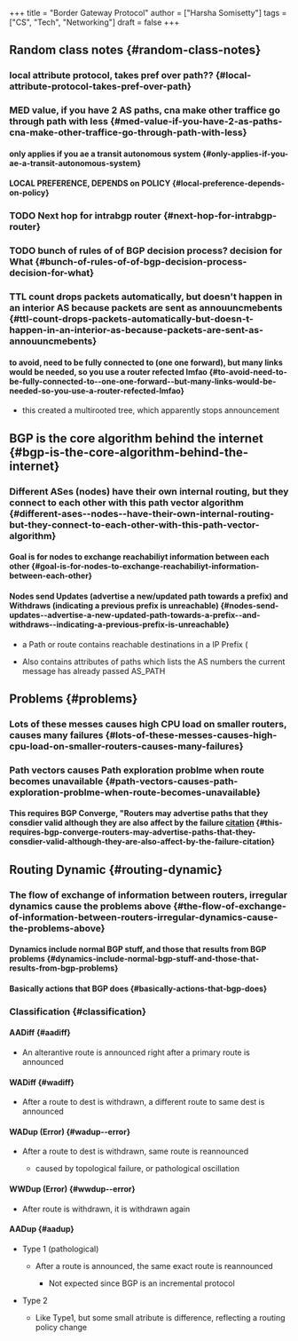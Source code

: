 +++
title = "Border Gateway Protocol"
author = ["Harsha Somisetty"]
tags = ["CS", "Tech", "Networking"]
draft = false
+++

## Random class notes {#random-class-notes}


### local attribute protocol, takes pref over path?? {#local-attribute-protocol-takes-pref-over-path}


### MED value, if you have 2 AS paths, cna make other traffice go through path with less {#med-value-if-you-have-2-as-paths-cna-make-other-traffice-go-through-path-with-less}


#### only applies if you ae a transit autonomous system {#only-applies-if-you-ae-a-transit-autonomous-system}


#### LOCAL PREFERENCE, DEPENDS on POLICY {#local-preference-depends-on-policy}


### <span class="org-todo todo TODO">TODO</span> Next hop for intrabgp router {#next-hop-for-intrabgp-router}


### <span class="org-todo todo TODO">TODO</span> bunch of rules of of BGP decision process? decision for What {#bunch-of-rules-of-of-bgp-decision-process-decision-for-what}


### TTL count drops packets automatically, but doesn't happen in an interior AS because packets are sent as annouuncmebents {#ttl-count-drops-packets-automatically-but-doesn-t-happen-in-an-interior-as-because-packets-are-sent-as-annouuncmebents}


#### to avoid, need to be fully connected to (one one forward), but many links would be needed, so you use a router refected lmfao {#to-avoid-need-to-be-fully-connected-to--one-one-forward--but-many-links-would-be-needed-so-you-use-a-router-refected-lmfao}

<!--list-separator-->

-  this created a multirooted tree, which apparently stops announcement


## BGP is the core algorithm behind the internet {#bgp-is-the-core-algorithm-behind-the-internet}


### Different ASes (nodes) have their own internal routing, but they connect to each other with this path vector algorithm {#different-ases--nodes--have-their-own-internal-routing-but-they-connect-to-each-other-with-this-path-vector-algorithm}


#### Goal is for nodes to exchange reachabiliyt information between each other {#goal-is-for-nodes-to-exchange-reachabiliyt-information-between-each-other}


#### Nodes send Updates (advertise a new/updated path towards a prefix) and Withdraws (indicating a previous prefix is unreachable) {#nodes-send-updates--advertise-a-new-updated-path-towards-a-prefix--and-withdraws--indicating-a-previous-prefix-is-unreachable}

<!--list-separator-->

-  a Path or route contains reachable destinations in a IP Prefix (

<!--list-separator-->

-  Also contains attributes of paths which lists the AS numbers the current message has already passed AS_PATH


## Problems {#problems}


### Lots of these messes causes high CPU load on smaller routers, causes many failures {#lots-of-these-messes-causes-high-cpu-load-on-smaller-routers-causes-many-failures}


### Path vectors causes Path exploration problme when route becomes unavailable {#path-vectors-causes-path-exploration-problme-when-route-becomes-unavailable}


#### This requires BGP Converge, "Routers may advertise paths that they consdier valid although they are also affect by the failure [citation](https://link.springer.com/content/pdf/10.1007%2F978-3-642-01399-7_39.pdf) {#this-requires-bgp-converge-routers-may-advertise-paths-that-they-consdier-valid-although-they-are-also-affect-by-the-failure-citation}


## Routing Dynamic {#routing-dynamic}


### The flow of exchange of information between routers, irregular dynamics cause the problems above {#the-flow-of-exchange-of-information-between-routers-irregular-dynamics-cause-the-problems-above}


#### Dynamics include normal BGP stuff, and those that results from BGP problems {#dynamics-include-normal-bgp-stuff-and-those-that-results-from-bgp-problems}


#### Basically actions that BGP does {#basically-actions-that-bgp-does}


### Classification {#classification}


#### AADiff {#aadiff}

<!--list-separator-->

-  An alterantive route is announced right after a primary route is announced


#### WADiff {#wadiff}

<!--list-separator-->

-  After a route to dest is withdrawn, a different route to same dest is announced


#### WADup (Error) {#wadup--error}

<!--list-separator-->

-  After a route to dest is withdrawn, same route is reannounced

    <!--list-separator-->

    -  caused by topological failure, or pathological oscillation


#### WWDup (Error) {#wwdup--error}

<!--list-separator-->

-  After route is withdrawn, it is withdrawn again


#### AADup {#aadup}

<!--list-separator-->

-  Type 1 (pathological)

    <!--list-separator-->

    -  After a route is announced, the same exact route is reannounced

        <!--list-separator-->

        -  Not expected since BGP is an incremental protocol

<!--list-separator-->

-  Type 2

    <!--list-separator-->

    -  Like Type1, but some small atribute is difference, reflecting a routing policy change